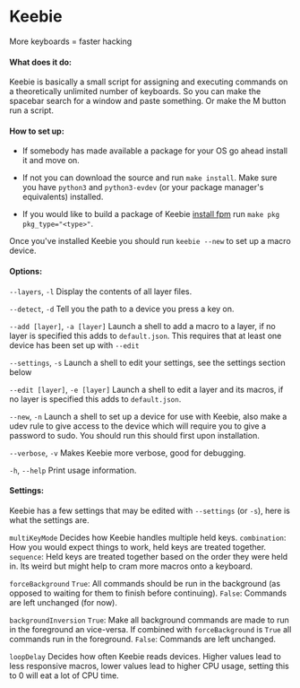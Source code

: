# Keebie

More keyboards = faster hacking



#### What does it do:

Keebie is basically a small script for assigning and executing commands on a theoretically unlimited number of keyboards. So you can make the spacebar search for a window and paste something. Or make the M button run a script.



#### How to set up:

 - If somebody has made available a package for your OS go ahead install it and move on.

 - If not you can download the source and run `make install`. Make sure you have `python3` and `python3-evdev` (or your package manager's equivalents) installed.

 - If you would like to build a package of Keebie [install fpm](https://fpm.readthedocs.io/en/latest/installing.html) run `make pkg pkg_type="<type>"`.

 Once you've installed Keebie you should run `keebie --new` to set up a macro device.



#### Options:

`--layers`, `-l` 
  Display the contents of all layer files.

`--detect`, `-d`
  Tell you the path to a device you press a key on.

`--add [layer]`, `-a [layer]`
  Launch a shell to add a macro to a layer, if no layer is specified this adds to `default.json`.
  This requires that at least one device has been set up with `--edit`

`--settings`, `-s`
  Launch a shell to edit your settings, see the settings section below

`--edit [layer]`, `-e [layer]`
  Launch a shell to edit a layer and its macros, if no layer is specified this adds to `default.json`.

`--new`, `-n`
  Launch a shell to set up a device for use with Keebie, also make a udev rule to give access to the device which will require you to give a password to sudo.
  You should run this should first upon installation.

`--verbose`, `-v`
  Makes Keebie more verbose, good for debugging.

`-h`, `--help`
  Print usage information.



#### Settings:

Keebie has a few settings that may be edited with `--settings` (or `-s`), here is what the settings are.

`multiKeyMode`
  Decides how Keebie handles multiple held keys.
  `combination`: How you would expect things to work, held keys are treated together.
  `sequence`: Held keys are treated together based on the order they were held in. Its weird but might help to cram more macros onto a keyboard.

`forceBackground`
  `True`: All commands should be run in the background (as opposed to waiting for them to finish before continuing).
  `False`: Commands are left unchanged (for now).

`backgroundInversion`
  `True`: Make all background commands are made to run in the foreground an vice-versa. If combined with `forceBackground` is `True` all commands run in the foreground.
  `False`: Commands are left unchanged.

`loopDelay`
  Decides how often Keebie reads devices. Higher values lead to less responsive macros, lower values lead to higher CPU usage, setting this to 0 will eat a lot of CPU time.